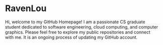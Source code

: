 # RavenLou

Hi, welcome to my GitHub Homepage! I am a passionate CS graduate student dedicated to software engineering, cloud computing, and computer graphics. Please feel free to explore my public repositories and connect with me. It is an ongoing process of updating my GitHub account.
